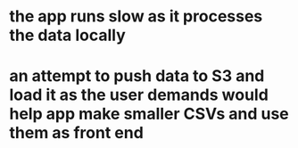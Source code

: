
# the app runs slow as it processes the data locally
# an attempt to push data to S3 and load it as the user demands would help app make smaller CSVs and use them as front end
